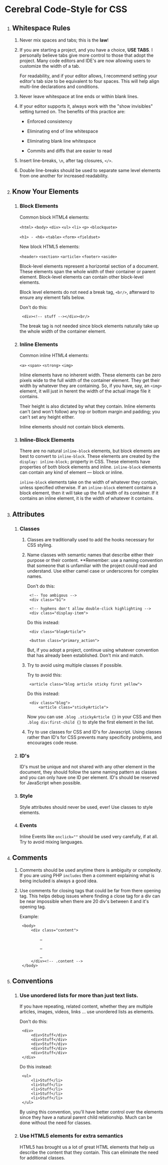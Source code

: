 # Cerebral Code-Style for CSS

1. ## Whitespace Rules

	1. Never mix spaces and tabs; this is the **law**!
	
	2. If you are starting a project, and you have a choice, **USE TABS**. I personally believe tabs give more control to those that adopt the project. Many code editors and IDE's are now allowing users to customize the width of a tab.
	
		For readability, and if your editor allows, I recommend setting your editor's tab size to be equivalent to four spaces. This will help align multi-line declarations and conditions.
	
	3. Never leave whitespace at line ends or within blank lines.
	
	4. If your editor supports it, always work with the "show invisibles" setting turned on. The benefits of this practice are:
	
		- Enforced consistency
		
		- Eliminating end of line whitespace
		
		- Eliminating blank line whitespace
		
		- Commits and diffs that are easier to read
		
		
	5. Insert line-breaks, `\n`, after tag closures, `</>`.
	
	6. Double line-breaks should be used to separate same level elements from one another for increased readability.

2. ## Know Your Elements

	1. ### Block Elements
	
		Common block HTML4 elements:
	
		`<html>` `<body>` `<div>` `<ul>` `<li>` `<p>` `<blockquote>` <br/>
		
		`<h1> - <h6>` `<table>` `<form>` `<fieldset>`
		
		New block HTML5 elements:
		
		`<header>` `<section>` `<article>` `<footer>` `<aside>`
	
		Block-level elements represent a horizontal section of a document. These elements span the whole width of their container or parent element. Block-level elements can contain other block-level elements.
		
		Block level elements do not need a break tag, `<br/>`, afterward to ensure any element falls below.
		
		Don't do this:
		
			<div><!-- stuff --></div><br/>
			
		The break tag is not needed since block elements naturally take up the whole width of the container element.
		
	2. ### Inline Elements
	
		Common inline HTML4 elements:
		
		`<a>` `<span>` `<strong>` `<img>`
		
		Inline elements have no inherent width. These elements can be zero pixels wide to the full width of the container element. They get their width by whatever they are containing. So, if you have, say, an `<img>` element, it will just in herent the width of the actual image file it contains.
		
		Their height is also dictated by what they contain. Inline elements can't (and won't follow) any top or bottom margin and padding; you can't set any height either.
		
		Inline elements should not contain block elements.
		
	3. ### Inline-Block Elements
	
		There are no natural `inline-block` elements, but block elements are best to convert to `inline-block`. These elements are created by the `display: inline-block;` property in CSS. These elements have properties of both block elements and inline. `inline-block` elements can contain any kind of element — block or inline.
		
		`inline-block` elements take on the width of whatever they contain, unless specified otherwise. If an `inline-block` element contains a block element, then it will take up the full width of its container. If it contains an inline element, it is the width of whatever it contains.

3. ## Attributes

	1. ### Classes
	
		1. Classes are traditionally used to add the hooks necessary for CSS styling. 
		
		2. Name classes with semantic names that describe either their purpose or their content. **Remember: use a naming convention that someone that is unfamiliar with the project could read and understand. Use either camel case or underscores for complex names.
		
			Don't do this:
			
				<!-- Too ambigous -->
				<div class="b1">
				
				<!-- hyphens don't allow double-click highlighting -->
				<div class="display-item">
				
			Do this instead:
			
				<div class="blogArticle">
				
				<button class="primary_action">
				
			But, if you adopt a project, continue using whatever convention that has already been established. Don't mix and match.
			
		3. Try to avoid using multiple classes if possible.
		
			Try to avoid this:
			
				<article class="blog article sticky first yellow">
				
			Do this instead:
			
				<div class="blog">
					<article class="stickyArticle">
				
			Now you can use `.blog .stickyArticle {}` in your CSS and then `.blog div:first-child {}` to style the first element in the list.
			
		4. Try to use classes for CSS and ID's for Javascript. Using classes rather than ID's for CSS prevents many specificity problems, and encourages code reuse.
		
	2. ### ID's
	
		ID's must be unique and not shared with any other element in the document, they should follow the same naming pattern as classes and you can only have one ID per element. ID's should be reserved for JavaScript when possible.
		
	3. ### Style
	
		Style attributes should never be used, ever! Use classes to style elements.
		
	4. ### Events
	
		Inline Events like `onclick=""` should be used very carefully, if at all. Try to avoid mixing languages.
		
4. ## Comments

	1. Comments should be used anytime there is ambiguity or complexity. If you are using PHP `includes` then a comment explaining what is being included is always a good idea.
	
	2. Use comments for closing tags that could be far from there opening tag. This helps debug issues where finding a close tag for a div can be near impossible when there are 20 div's between it and it's opening tag.
	
		Example:
		
			<body>
				<div class="content">
				
					…
					
					…
					
					…
				</div><!-- .content -->
			</body>
			
5. ## Conventions

	1. ### Use unordered lists for more than just text lists.
	
		If you have repeating, related content, whether they are multiple articles, images, videos, links … use unordered lists as elements.
	
		Don't do this:
		
			<div>
				<div>Stuff</div>
				<div>Stuff</div>
				<div>Stuff</div>
				<div>Stuff</div>
				<div>Stuff</div>
			</div>
			
		Do this instead:
		
			<ul>
				<li>Stuff</li>
				<li>Stuff</li>
				<li>Stuff</li>
				<li>Stuff</li>
				<li>Stuff</li>
			</ul>

		By using this convention, you'll have better control over the elements since they have a natural parent child relationship. Much can be done without the need for classes.
		
	2. ### Use HTML5 elements for extra semantics
	
		HTML5 has brought us a lot of great HTML elements that help us describe the content that they contain. This can eliminate the need for additional classes.
		



	
	
	
	
	
	
	
	
	
	
	
	
	
	
	
	
	
	
	
	
	
	
	
	
	
	